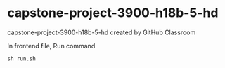 # capstone-project-3900-h18b-5-hd
capstone-project-3900-h18b-5-hd created by GitHub Classroom

In frontend file, Run command
```
sh run.sh
```
